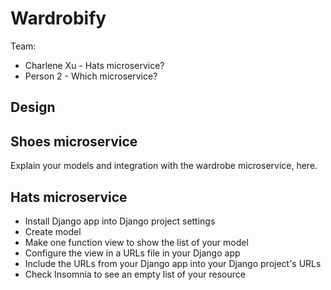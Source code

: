 # Wardrobify

Team:

* Charlene Xu - Hats microservice?
* Person 2 - Which microservice?

## Design

## Shoes microservice

Explain your models and integration with the wardrobe
microservice, here.

## Hats microservice

- Install Django app into Django project settings
- Create model
- Make one function view to show the list of your model
- Configure the view in a URLs file in your Django app
- Include the URLs from your Django app into your Django project's URLs
- Check Insomnia to see an empty list of your resource
